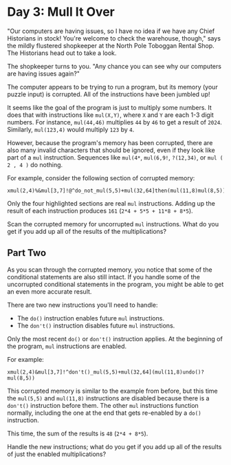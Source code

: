 # Day 3: Mull It Over

"Our computers are having issues, so I have no idea if we have any Chief
Historians in stock! You're welcome to check the warehouse, though," says the
mildly flustered shopkeeper at the North Pole Toboggan Rental Shop. The
Historians head out to take a look.

The shopkeeper turns to you. "Any chance you can see why our computers are
having issues again?"

The computer appears to be trying to run a program, but its memory (your puzzle
input) is corrupted. All of the instructions have been jumbled up!

It seems like the goal of the program is just to multiply some numbers. It does
that with instructions like `mul(X,Y)`, where `X` and `Y` are each 1-3 digit
numbers. For instance, `mul(44,46)` multiplies `44` by `46` to get a result of
`2024`. Similarly, `mul(123,4)` would multiply `123` by `4`.

However, because the program's memory has been corrupted, there are also many
invalid characters that should be ignored, even if they look like part of a
`mul` instruction. Sequences like `mul(4*`, `mul(6,9!`, `?(12,34)`, or `mul ( 2
, 4 )` do nothing.

For example, consider the following section of corrupted memory:

```
xmul(2,4)%&mul[3,7]!@^do_not_mul(5,5)+mul(32,64]then(mul(11,8)mul(8,5))
```

Only the four highlighted sections are real `mul` instructions. Adding up the
result of each instruction produces `161` (`2*4 + 5*5 + 11*8 + 8*5`).

Scan the corrupted memory for uncorrupted `mul` instructions. What do you get if
you add up all of the results of the multiplications?

## Part Two

As you scan through the corrupted memory, you notice that some of the
conditional statements are also still intact. If you handle some of the
uncorrupted conditional statements in the program, you might be able to get an
even more accurate result.

There are two new instructions you'll need to handle:

- The `do()`  instruction enables future `mul` instructions.
- The `don't()` instruction disables future `mul` instructions.

Only the most recent `do()` or `don't()` instruction applies. At the beginning
of the program, `mul` instructions are enabled.

For example:

```
xmul(2,4)&mul[3,7]!^don't()_mul(5,5)+mul(32,64](mul(11,8)undo()?mul(8,5))
```

This corrupted memory is similar to the example from before, but this time the
`mul(5,5)` and `mul(11,8)` instructions are disabled because there is a
`don't()` instruction before them. The other `mul` instructions function
normally, including the one at the end that gets re-enabled by a `do()`
instruction.

This time, the sum of the results is `48` (`2*4 + 8*5`).

Handle the new instructions; what do you get if you add up all of the results of
just the enabled multiplications?
